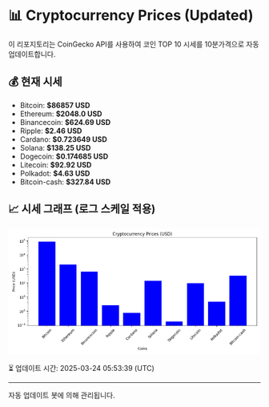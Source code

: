 
# 📊 Cryptocurrency Prices (Updated)

이 리포지토리는 CoinGecko API를 사용하여 코인 TOP 10 시세를 10분가격으로 자동 업데이트합니다.

## 💰 현재 시세
- Bitcoin: **$86857 USD**
- Ethereum: **$2048.0 USD**
- Binancecoin: **$624.69 USD**
- Ripple: **$2.46 USD**
- Cardano: **$0.723649 USD**
- Solana: **$138.25 USD**
- Dogecoin: **$0.174685 USD**
- Litecoin: **$92.92 USD**
- Polkadot: **$4.63 USD**
- Bitcoin-cash: **$327.84 USD**

## 📈 시세 그래프 (로그 스케일 적용)
![Crypto Prices](crypto_prices.png)

⏳ 업데이트 시간: 2025-03-24 05:53:39 (UTC)

---
자동 업데이트 봇에 의해 관리됩니다.
